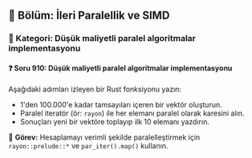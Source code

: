 ## 📘 Bölüm: İleri Paralellik ve SIMD
### 🔹 Kategori: Düşük maliyetli paralel algoritmalar implementasyonu
#### ❓ Soru 910: Düşük maliyetli paralel algoritmalar implementasyonu

Aşağıdaki adımları izleyen bir Rust fonksiyonu yazın:

- 1'den 100.000'e kadar tamsayıları içeren bir vektör oluşturun.
- Paralel iteratör (ör: `rayon`) ile her elemanı paralel olarak karesini alın.
- Sonuçları yeni bir vektöre toplayıp ilk 10 elemanı yazdırın.

🔧 **Görev:** Hesaplamayı verimli şekilde paralelleştirmek için `rayon::prelude::*` ve `par_iter().map()` kullanın.
